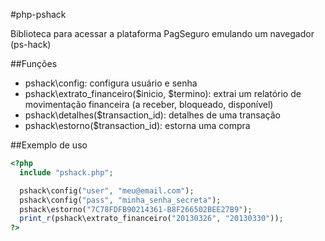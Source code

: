 #php-pshack

Biblioteca para acessar a plataforma PagSeguro emulando um navegador (ps-hack)

##Funções
 * pshack\config: configura usuário e senha
 * pshack\extrato_financeiro($inicio, $termino): extrai um relatório de movimentação financeira (a receber, bloqueado, disponível)
 * pshack\detalhes($transaction_id): detalhes de uma transação
 * pshack\estorno($transaction_id): estorna uma compra

##Exemplo de uso
```php
<?php
  include "pshack.php";

  pshack\config("user", "meu@email.com");
  pshack\config("pass", "minha_senha_secreta");
  pshack\estorno("7C78FDFB90214361-B8F266502BEE27B9");
  print_r(pshack\extrato_financeiro("20130326", "20130330"));
?>
```
